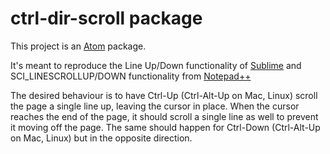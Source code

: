 # ctrl-dir-scroll package

This project is an [Atom](http://atom.io/) package.

It's meant to reproduce the Line Up/Down functionality of [Sublime](http://www.sublimetext.com/) and SCI_LINESCROLLUP/DOWN functionality from [Notepad++](http://notepad-plus-plus.org/)

The desired behaviour is to have Ctrl-Up (Ctrl-Alt-Up on Mac, Linux) scroll the page a single line up, leaving the cursor in place.
When the cursor reaches the end of the page, it should scroll a single line as well to prevent it moving off the page.
The same should happen for Ctrl-Down (Ctrl-Alt-Up on Mac, Linux) but in the opposite direction.
